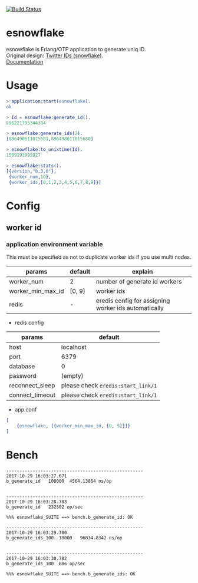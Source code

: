 [![Build Status](https://travis-ci.org/tkyshm/esnowflake.svg?branch=master)](https://travis-ci.org/tkyshm/esnowflake)

esnowflake
=====

esnowflake is Erlang/OTP application to generate uniq ID.  
Original design: [Twitter IDs (snowflake)](https://github.com/twitter/snowflake).  
[Documentation](https://hexdocs.pm/esnowflake/0.1.0/)

Usage
=====

```erlang
> application:start(esnowflake).
ok

> Id = esnowflake:generate_id().
896221795344384

> esnowflake:generate_ids(2).
[896498611015681,896498611015680]

> esnowflake:to_unixtime(Id).
1509193995927

> esnowflake:stats().
[{version,"0.3.0"},
 {worker_num,10},
 {worker_ids,[0,1,2,3,4,5,6,7,8,9]}]
```

Config
=====

## worker id

### application environment variable

This must be specified as not to duplicate worker ids if you use multi nodes.

params            | default | explain
----------------- | ------- | ---------------------------------------------------------
worker_num        | 2       | number of generate id workers
worker_min_max_id | [0, 9]  | worker ids
redis             | -       | eredis config for assigning worker ids automatically


- redis config

params          | default
--------------- | ----------------------------------
host            | localhost
port            | 6379
database        | 0
password        | (empty)
reconnect_sleep | please check `eredis:start_link/1`
connect_timeout | please check `eredis:start_link/1`


- app.conf

```erlang
[
    {esnowflake, [{worker_min_max_id, [0, 9]}]}
]
```

Bench
=====

```
----------------------------------------------------
2017-10-29 16:03:27.671
b_generate_id	100000	4564.13864 ns/op


----------------------------------------------------
2017-10-29 16:03:28.703
b_generate_id	232502 op/sec

%%% esnowflake_SUITE ==> bench.b_generate_id: OK

----------------------------------------------------
2017-10-29 16:03:29.700
b_generate_ids_100	10000	96834.8342 ns/op


----------------------------------------------------
2017-10-29 16:03:30.702
b_generate_ids_100	686 op/sec

%%% esnowflake_SUITE ==> bench.b_generate_ids: OK
```
